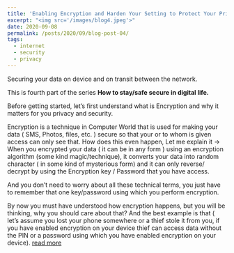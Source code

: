 ```yaml
---
title: 'Enabling Encryption and Harden Your Setting to Protect Your Privacy.'
excerpt: "<img src='/images/blog4.jpeg'>"
date: 2020-09-08
permalink: /posts/2020/09/blog-post-04/
tags:
  - internet
  - security
  - privacy
---
```


Securing your data on device and on transit between the network.

This is fourth part of the series **How to stay/safe secure in digital life.**

Before getting started, let’s first understand what is Encryption and why it matters for you privacy and security.

Encryption is a technique in Computer World that is used for making your data ( SMS, Photos, files, etc. ) secure so that your or to whom is given access can only see that. How does this even happen, Let me explain it -> When you encrypted your data ( it can be in any form ) using an encryption algorithm (some kind magic/technique), it converts your data into random character ( in some kind of mysterious form) and it can only reverse/ decrypt by using the Encryption key / Password that you have access.

And you don’t need to worry about all these technical terms, you just have to remember that one key/password using which you perform encryption.

By now you must have understood how encryption happens, but you will be thinking, why you should care about that? And the best example is that ( let’s assume you lost your phone somewhere or a thief stole it from you, if you have enabled encryption on your device thief can access data without the PIN or a password using which you have enabled encryption on your device). [read more](https://medium.com/swlh/how-to-stay-secure-in-digital-life-v-4-2203dd030c4b)